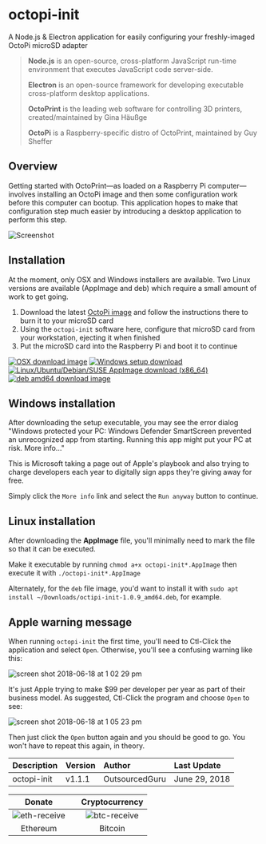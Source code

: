 # octopi-init
A Node.js & Electron application for easily configuring your freshly-imaged OctoPi microSD adapter

> **Node.js** is an open-source, cross-platform JavaScript run-time environment that executes JavaScript code server-side.
>
> **Electron** is an open-source framework for developing executable cross-platform desktop applications.
>
> **OctoPrint** is the leading web software for controlling 3D printers, created/maintained by Gina Häußge
>
> **OctoPi** is a Raspberry-specific distro of OctoPrint, maintained by Guy Sheffer

## Overview
Getting started with OctoPrint—as loaded on a Raspberry Pi computer—involves installing an OctoPi image and then some configuration work before this computer can bootup. This application hopes to make that configuration step much easier by introducing a desktop application to perform this step.

![Screenshot](https://user-images.githubusercontent.com/15971213/41730127-dd507e92-752f-11e8-85c8-c278cc9570e3.png)

## Installation
At the moment, only OSX and Windows installers are available. Two Linux versions are available (AppImage and deb) which require a small amount of work to get going.

1. Download the latest [OctoPi image](https://octoprint.org/download/) and follow the instructions there to burn it to your microSD card
2. Using the `octopi-init` software here, configure that microSD card from your workstation, ejecting it when finished
3. Put the microSD card into the Raspberry Pi and boot it to continue

[![OSX download 
image](https://user-images.githubusercontent.com/15971213/41556200-dfa23e6c-72ee-11e8-981f-8883d89ee4f1.png)](https://github.com/OutsourcedGuru/octopi-init/raw/master/dist/octopi-init-1.0.9.dmg) [![Windows setup download](https://user-images.githubusercontent.com/15971213/41747553-3767c164-7563-11e8-98a4-0126b5317dec.png)](https://github.com/OutsourcedGuru/octopi-init/raw/master/dist/octopi-init%20Setup%201.0.9.exe) [![Linux/Ubuntu/Debian/SUSE AppImage download 
(x86_64)](https://user-images.githubusercontent.com/15971213/41729839-28274afa-752f-11e8-9174-0cee16fb5506.png)](https://github.com/OutsourcedGuru/octopi-init/raw/master/dist/octopi-init-1.0.9-x86_64.AppImage) [![deb amd64 download image](https://user-images.githubusercontent.com/15971213/41729756-e2902e26-752e-11e8-9cb2-75f576888bd8.png)](https://github.com/OutsourcedGuru/octopi-init/raw/master/dist/octopi-init_1.0.9_amd64.deb)

## Windows installation
After downloading the setup executable, you may see the error dialog "Windows protected your PC: Windows Defender SmartScreen prevented an unrecognized app from starting. Running this app might put your PC at risk. More info..."

This is Microsoft taking a page out of Apple's playbook and also trying to charge developers each year to digitally sign apps they're giving away for free.

Simply click the `More info` link and select the `Run anyway` button to continue.

## Linux installation
After downloading the **AppImage** file, you'll minimally need to mark the file so that it can be executed.

Make it executable by running `chmod a+x octopi-init*.AppImage` then execute it with `./octopi-init*.AppImage`

Alternately, for the `deb` file image, you'd want to install it with `sudo apt install ~/Downloads/octipi-init-1.0.9_amd64.deb`, for example.

## Apple warning message
When running `octopi-init` the first time, you'll need to Ctl-Click the application and select `Open`. Otherwise, you'll see a confusing warning like this:

![screen shot 2018-06-18 at 1 02 29 pm](https://user-images.githubusercontent.com/15971213/41559125-f7d8549a-72f7-11e8-9157-db60a31b4451.png)

It's just Apple trying to make $99 per developer per year as part of their business model. As suggested, Ctl-Click the program and choose `Open` to see:

![screen shot 2018-06-18 at 1 05 23 pm](https://user-images.githubusercontent.com/15971213/41559252-604a3bf6-72f8-11e8-9c49-680552881067.png)

Then just click the `Open` button again and you should be good to go. You won't have to repeat this again, in theory.

|Description|Version|Author|Last Update|
|:---|:---|:---|:---|
|octopi-init|v1.1.1|OutsourcedGuru|June 29, 2018|

|Donate||Cryptocurrency|
|:-----:|---|:--------:|
| ![eth-receive](https://user-images.githubusercontent.com/15971213/40564950-932d4d10-601f-11e8-90f0-459f8b32f01c.png) || ![btc-receive](https://user-images.githubusercontent.com/15971213/40564971-a2826002-601f-11e8-8d5e-eeb35ab53300.png) |
|Ethereum||Bitcoin|
